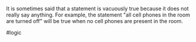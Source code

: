 It is sometimes said that a statement is vacuously true because it does not really say anything. For example, the statement "all cell phones in the room are turned off" will be true when no cell phones are present in the room.

#logic